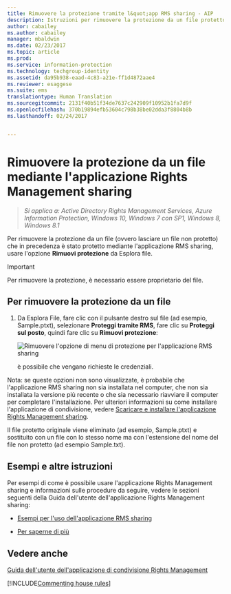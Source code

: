 ```yaml
---
title: Rimuovere la protezione tramite l&quot;app RMS sharing - AIP
description: Istruzioni per rimuovere la protezione da un file protetto in precedenza con l&quot;applicazione RMS sharing.
author: cabailey
ms.author: cabailey
manager: mbaldwin
ms.date: 02/23/2017
ms.topic: article
ms.prod: 
ms.service: information-protection
ms.technology: techgroup-identity
ms.assetid: da95b938-eaad-4c83-a21e-ff1d4872aae4
ms.reviewer: esaggese
ms.suite: ems
translationtype: Human Translation
ms.sourcegitcommit: 2131f40b51f34de7637c242909f10952b1fa7d9f
ms.openlocfilehash: 370b19894efb53604c798b38be02dda3f8804b8b
ms.lasthandoff: 02/24/2017


---
```


# <a name="remove-protection-from-a-file-by-using-the-rights-management-sharing-application"></a>Rimuovere la protezione da un file mediante l'applicazione Rights Management sharing

>*Si applica a: Active Directory Rights Management Services, Azure Information Protection, Windows 10, Windows 7 con SP1, Windows 8, Windows 8.1*

Per rimuovere la protezione da un file (ovvero lasciare un file non protetto) che in precedenza è stato protetto mediante l'applicazione RMS sharing, usare l'opzione **Rimuovi protezione** da Esplora file.

> [!IMPORTANT]
> Per rimuovere la protezione, è necessario essere proprietario del file.

## <a name="to-remove-protection-from-a-file"></a>Per rimuovere la protezione da un file

1.  Da Esplora File, fare clic con il pulsante destro sul file (ad esempio, Sample.ptxt), selezionare **Proteggi tramite RMS**, fare clic su **Proteggi sul posto**, quindi fare clic su **Rimuovi protezione**:

    ![Rimuovere l'opzione di menu di protezione per l'applicazione RMS sharing](../media/ADRMS_MSRMSApp_RemoveProtection.png)

    è possibile che vengano richieste le credenziali.

Nota: se queste opzioni non sono visualizzate, è probabile che l'applicazione RMS sharing non sia installata nel computer, che non sia installata la versione più recente o che sia necessario riavviare il computer per completare l'installazione. Per ulteriori informazioni su come installare l'applicazione di condivisione, vedere [Scaricare e installare l'applicazione Rights Management sharing](install-sharing-app.md).

Il file protetto originale viene eliminato (ad esempio, Sample.ptxt) e sostituito con un file con lo stesso nome ma con l'estensione del nome del file non protetto (ad esempio Sample.txt).

## <a name="examples-and-other-instructions"></a>Esempi e altre istruzioni
Per esempi di come è possibile usare l'applicazione Rights Management sharing e informazioni sulle procedure da seguire, vedere le sezioni seguenti della Guida dell'utente dell'applicazione Rights Management sharing:

-   [Esempi per l'uso dell'applicazione RMS sharing](sharing-app-user-guide.md#examples-for-using-the-rms-sharing-application)

-   [Per saperne di più](sharing-app-user-guide.md#what-do-you-want-to-do)

## <a name="see-also"></a>Vedere anche
[Guida dell'utente dell'applicazione di condivisione Rights Management](sharing-app-user-guide.md)

[!INCLUDE[Commenting house rules](../includes/houserules.md)]
